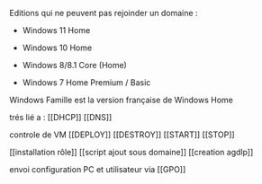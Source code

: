 Editions qui ne peuvent pas rejoinder un domaine : 

- Windows 11 Home 
    
- Windows 10 Home 
    
- Windows 8/8.1 Core (Home) 
    
- Windows 7 Home Premium / Basic 
    

Windows Famille est la version française de Windows Home


trés lié a :
[[DHCP]]
[[DNS]]


controle de VM
[[DEPLOY]]
[[DESTROY]]
[[START]]
[[STOP]]

[[installation rôle]]
[[script ajout sous domaine]]
[[creation agdlp]]



envoi configuration PC et utilisateur via
[[GPO]]